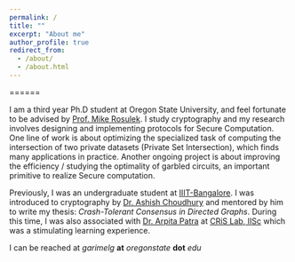 ```yaml
---
permalink: /
title: ""
excerpt: "About me"
author_profile: true
redirect_from: 
  - /about/
  - /about.html
---
```


======

I am a third year Ph.D student at Oregon State University, and feel fortunate to be advised by [Prof. Mike Rosulek](http://web.engr.oregonstate.edu/~rosulekm/). I study cryptography and my research involves designing and implementing protocols for Secure Computation. One line of work is about optimizing the specialized task of computing the intersection of two private datasets (Private Set Intersection), which finds many applications in practice. Another ongoing project is about improving the efficiency / studying the optimality of garbled circuits, an important primitive to realize Secure computation. 

Previously, I was an undergraduate student at [IIIT-Bangalore](https://www.iiitb.ac.in/). I was introduced to cryptography by [Dr. Ashish Choudhury](https://sites.google.com/site/ashishcrypto/) and 
mentored by him to write my thesis: *Crash-Tolerant Consensus in Directed Graphs*. During this time, I was also associated with [Dr. Arpita Patra](https://www.csa.iisc.ac.in/~arpita/) at [CRiS Lab, IISc](https://www.csa.iisc.ac.in/~cris/about.html) which was a stimulating learning experience. 

I can be reached at *garimelg* **at** *oregonstate* **dot** *edu*
